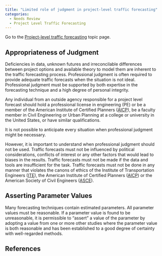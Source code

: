 ```yaml
---
title: "Limited role of judgment in project-level traffic forecasting"
categories:
  - Needs Review
  - Project Level Traffic Forecasting
---
```


Go to the [Project-level traffic forecasting](Project_level_traffic_forecasting) topic page.

Appropriateness of Judgment
---------------------------

Deficiencies in data, unknown futures and irreconcilable differences between project options and available theory to model them are inherent to the traffic forecasting process. Professional judgment is often required to provide adequate traffic forecasts when the situation is not ideal. Professional judgment must be supported by both expertise in the forecasting technique and a high degree of personal integrity.

Any individual from an outside agency responsible for a project level forecast should hold a professional license in engineering (PE) or be a member of the American Institute of Certified Planners ([AICP](https://www.planning.org/aicp)), be a faculty member in Civil Engineering or Urban Planning at a college or university in the United States, or have similar qualifications.

It is not possible to anticipate every situation when professional judgment might be necessary.

However, it is important to understand when professional judgment should not be used. Traffic forecasts must not be influenced by political considerations, conflicts of interest or any other factors that would lead to biases in the results. Traffic forecasts must not be made if the data and tools are insufficient for the task. Traffic forecasts must not be done in any manner that violates the canons of ethics of the Institute of Transportation Engineers ([ITE](http://www.ite.org)), the American Institute of Certified Planners ([AICP](https://www.planning.org/aicp)) or the American Society of Civil Engineers ([ASCE](http://www.asce.org)).

Asserting Parameter Values
--------------------------

Many forecasting techniques contain estimated parameters. All parameter values must be reasonable. If a parameter value is found to be unreasonable, it is permissible to “assert” a value of the parameter by adopting a value from one or more other studies where the parameter value is both reasonable and has been established to a good degree of certainty with well-regarded methods.

References
----------

